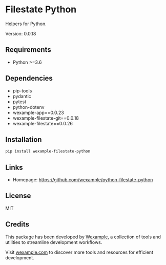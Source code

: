 # Filestate Python

Helpers for Python.

Version: 0.0.18

## Requirements

- Python >=3.6

## Dependencies

- pip-tools
- pydantic
- pytest
- python-dotenv
- wexample-app==0.0.23
- wexample-filestate-git==0.0.18
- wexample-filestate==0.0.26

## Installation

```bash
pip install wexample-filestate-python
```

## Links

- Homepage: https://github.com/wexample/python-filestate-python

## License

MIT
## Credits

This package has been developed by [Wexample](https://wexample.com), a collection of tools and utilities to streamline development workflows.

Visit [wexample.com](https://wexample.com) to discover more tools and resources for efficient development.